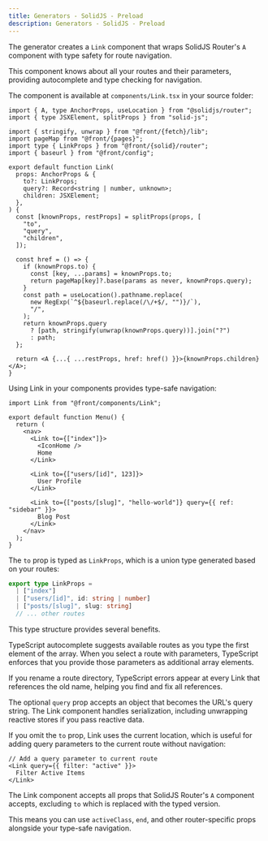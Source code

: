 ```yaml
---
title: Generators - SolidJS - Preload
description: Generators - SolidJS - Preload
---
```


The generator creates a `Link` component that wraps SolidJS Router's `A` component
with type safety for route navigation.

This component knows about all your routes and their parameters,
providing autocomplete and type checking for navigation.

The component is available at `components/Link.tsx` in your source folder:

```tsx [components/Link.tsx]
import { A, type AnchorProps, useLocation } from "@solidjs/router";
import { type JSXElement, splitProps } from "solid-js";

import { stringify, unwrap } from "@front/{fetch}/lib";
import pageMap from "@front/{pages}";
import type { LinkProps } from "@front/{solid}/router";
import { baseurl } from "@front/config";

export default function Link(
  props: AnchorProps & {
    to?: LinkProps;
    query?: Record<string | number, unknown>;
    children: JSXElement;
  },
) {
  const [knownProps, restProps] = splitProps(props, [
    "to",
    "query",
    "children",
  ]);

  const href = () => {
    if (knownProps.to) {
      const [key, ...params] = knownProps.to;
      return pageMap[key]?.base(params as never, knownProps.query);
    }
    const path = useLocation().pathname.replace(
      new RegExp(`^${baseurl.replace(/\/+$/, "")}/`),
      "/",
    );
    return knownProps.query
      ? [path, stringify(unwrap(knownProps.query))].join("?")
      : path;
  };

  return <A {...{ ...restProps, href: href() }}>{knownProps.children}</A>;
}
```

Using Link in your components provides type-safe navigation:

```tsx [components/menu.tsx]
import Link from "@front/components/Link";

export default function Menu() {
  return (
    <nav>
      <Link to={["index"]}>
        <IconHome />
        Home
      </Link>

      <Link to={["users/[id]", 123]}>
        User Profile
      </Link>

      <Link to={["posts/[slug]", "hello-world"]} query={{ ref: "sidebar" }}>
        Blog Post
      </Link>
    </nav>
  );
}
```

The `to` prop is typed as `LinkProps`,
which is a union type generated based on your routes:

```ts
export type LinkProps =
  | ["index"]
  | ["users/[id]", id: string | number]
  | ["posts/[slug]", slug: string]
  // ... other routes
```

This type structure provides several benefits.

TypeScript autocomplete suggests available routes as you type the first element of the array.
When you select a route with parameters,
TypeScript enforces that you provide those parameters as additional array elements.

If you rename a route directory,
TypeScript errors appear at every Link that references the old name,
helping you find and fix all references.

The optional `query` prop accepts an object that becomes the URL's query string.
The Link component handles serialization,
including unwrapping reactive stores if you pass reactive data.

If you omit the `to` prop, Link uses the current location,
which is useful for adding query parameters to the current route without navigation:

```tsx
// Add a query parameter to current route
<Link query={{ filter: "active" }}>
  Filter Active Items
</Link>
```

The Link component accepts all props that SolidJS Router's `A` component accepts,
excluding `to` which is replaced with the typed version.

This means you can use `activeClass`, `end`,
and other router-specific props alongside your type-safe navigation.

